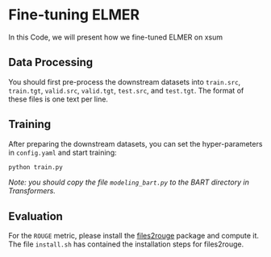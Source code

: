 
# Fine-tuning ELMER

In this Code, we will present how we fine-tuned ELMER on xsum

## Data Processing

You should first pre-process the downstream datasets into `train.src`, `train.tgt`, `valid.src`, `valid.tgt`, `test.src`, and `test.tgt`. The format of these files is one text per line.


## Training
After preparing the downstream datasets, you can set the hyper-parameters in `config.yaml` and start training:

```python
python train.py
```

*Note: you should copy the file `modeling_bart.py` to the BART directory in Transformers.*

## Evaluation

For the `ROUGE` metric, please install the [files2rouge](https://github.com/pltrdy/files2rouge) package and compute it. The file `install.sh` has contained the installation steps for files2rouge.


